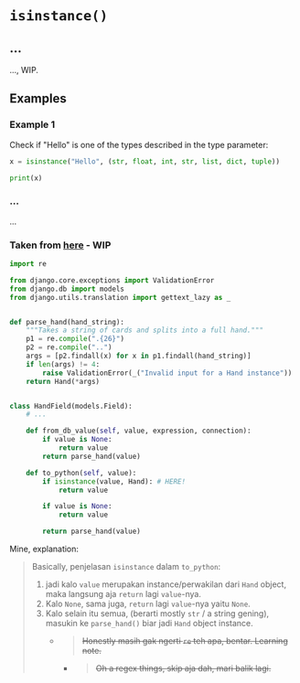 # `isinstance()`

## ...

..., WIP.

## Examples

### Example 1

Check if "Hello" is one of the types described in the type parameter:

```python
x = isinstance("Hello", (str, float, int, str, list, dict, tuple))

print(x)
```

### ...

...

### Taken from [here](https://docs.djangoproject.com/en/5.0/howto/custom-model-fields/#useful-methods) - WIP

```python
import re

from django.core.exceptions import ValidationError
from django.db import models
from django.utils.translation import gettext_lazy as _


def parse_hand(hand_string):
    """Takes a string of cards and splits into a full hand."""
    p1 = re.compile(".{26}")
    p2 = re.compile("..")
    args = [p2.findall(x) for x in p1.findall(hand_string)]
    if len(args) != 4:
        raise ValidationError(_("Invalid input for a Hand instance"))
    return Hand(*args)


class HandField(models.Field):
    # ...

    def from_db_value(self, value, expression, connection):
        if value is None:
            return value
        return parse_hand(value)

    def to_python(self, value):
        if isinstance(value, Hand): # HERE!
            return value

        if value is None:
            return value

        return parse_hand(value)
```

Mine, explanation:
> Basically, penjelasan `isinstance` dalam `to_python`:
> 1. jadi kalo `value` merupakan instance/perwakilan dari `Hand` object, maka langsung aja `return` lagi `value`-nya.
> 2. Kalo `None`, sama juga, `return` lagi `value`-nya yaitu `None`.
> 3. Kalo selain itu semua, (berarti mostly `str` / a string gening), masukin ke `parse_hand()` biar jadi `Hand` object instance.
>    - > ~~Honestly masih gak ngerti `re` teh apa, bentar. Learning note.~~
>      - > ~~Oh a regex things, skip aja dah, mari balik lagi.~~
